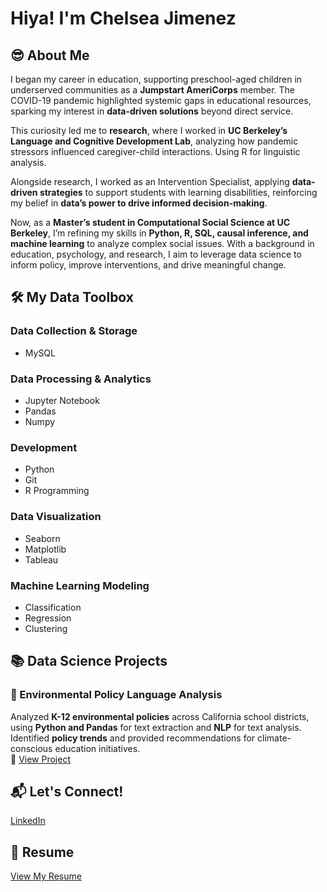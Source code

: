 # Hiya! I'm Chelsea Jimenez  

## 😎 About Me  
I began my career in education, supporting preschool-aged children in underserved communities as a **Jumpstart AmeriCorps** member. The COVID-19 pandemic highlighted systemic gaps in educational resources, sparking my interest in **data-driven solutions** beyond direct service.

This curiosity led me to **research**, where I worked in **UC Berkeley’s Language and Cognitive Development Lab**, analyzing how pandemic stressors influenced caregiver-child interactions. Using R for linguistic analysis.

Alongside research, I worked as an Intervention Specialist, applying **data-driven strategies** to support students with learning disabilities, reinforcing my belief in **data’s power to drive informed decision-making**.

Now, as a **Master’s student in Computational Social Science at UC Berkeley**, I’m refining my skills in **Python, R, SQL, causal inference, and machine learning** to analyze complex social issues. With a background in education, psychology, and research, I aim to leverage data science to inform policy, improve interventions, and drive meaningful change.

## 🛠 My Data Toolbox  

### **Data Collection & Storage**  
- MySQL  

### **Data Processing & Analytics**  
- Jupyter Notebook  
- Pandas  
- Numpy  

### **Development**  
- Python  
- Git  
- R Programming  

### **Data Visualization**  
- Seaborn  
- Matplotlib  
- Tableau  

### **Machine Learning Modeling**  
- Classification  
- Regression  
- Clustering  


## 📚 Data Science Projects  

### **🌱 Environmental Policy Language Analysis**  
Analyzed **K-12 environmental policies** across California school districts, using **Python and Pandas** for text extraction and **NLP** for text analysis. Identified **policy trends** and provided recommendations for climate-conscious education initiatives.  
🔗 [View Project](https://github.com/chelseaajimenez/EnvironmentalPolicyLanguageAnalysis)  

## 📬 Let's Connect!
[LinkedIn](https://www.linkedin.com/in/-chelseajimenez)  


## 📄 Resume  
[View My Resume](https://jimenez-chelsea-resume.tiiny.site)  

